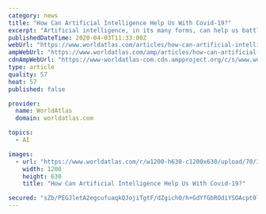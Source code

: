 ```yaml
---
category: news
title: "How Can Artificial Intelligence Help Us With Covid-19?"
excerpt: "Artificial intelligence, in its many forms, can help us battle the COVID-19 outbreak. The pandemic that is spreading across the planet’s population at an incredible pace calls for the activation of all resources. Artificial intelligence, in its many forms, can help us battle the COVID-19 outbreak. Artificial intelligence, in its many forms ..."
publishedDateTime: 2020-04-03T11:33:00Z
webUrl: "https://www.worldatlas.com/articles/how-can-artificial-intelligence-help-us-with-covid-19.html"
ampWebUrl: "https://www.worldatlas.com/amp/articles/how-can-artificial-intelligence-help-us-with-covid-19.html"
cdnAmpWebUrl: "https://www-worldatlas-com.cdn.ampproject.org/c/s/www.worldatlas.com/amp/articles/how-can-artificial-intelligence-help-us-with-covid-19.html"
type: article
quality: 57
heat: 57
published: false

provider:
  name: WorldAtlas
  domain: worldatlas.com

topics:
  - AI

images:
  - url: "https://www.worldatlas.com/r/w1200-h630-c1200x630/upload/70/1d/ab/shutterstock-638342005.jpg"
    width: 1200
    height: 630
    title: "How Can Artificial Intelligence Help Us With Covid-19?"

secured: "sZb/PEGJletA2egcufuaqkQJojiTgtF/dZgich0/h+GdYfGbROdiYSOAcpt0lK5vH1nyOieIbhi4kk+2atMxu3eaBGMH524AVKOu9cwDwC2w8znd7i31PAYjbbBGBZzJ68ZyNcQ84miZchygXOVBIinLiYIgllAQqY/IihyhgHi7ULkusFTPxZQUjz3jQFujEhehth+4J/aha5V8RwvdVXrJ7MwKcxm3ZdZQLncbfvs5kCpg/7Zsppyi4pBR+S0F3Y298j1cdApGVvq7f5ZVuTUmzBkOFKgpSDPWa9XjcmO1PMDOf8fc6nf7IR8h8BaWGvdd9eb4sW0+OckLJ/jTgy15BxcX7MXfcmpx/5L7IGXNTE4fOOY0BUdDTwe5GIZHY+SxmYgdxM1H0YhQyUbHEWlHjOpxWRs5Y7SrvRps/jskCaNZyFp9N0mNOCLVqNxF6wUPZIHc60TCICxoheThNmFt99iSzWJ8dwB8CZ30k5s=;GzPsyU77R8E1QSUTT9zkkg=="
---
```


